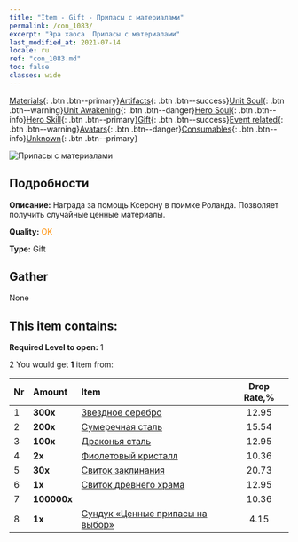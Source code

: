 ```yaml
---
title: "Item - Gift - Припасы с материалами"
permalink: /con_1083/
excerpt: "Эра хаоса  Припасы с материалами"
last_modified_at: 2021-07-14
locale: ru
ref: "con_1083.md"
toc: false
classes: wide
---
```

 [Materials](/ItemsRU/){: .btn .btn--primary}[Artifacts](/ItemsRU/Artifacts/){: .btn .btn--success}[Unit Soul](/ItemsRU/UnitSoul/){: .btn .btn--warning}[Unit Awakening](/ItemsRU/UnitAwakening/){: .btn .btn--danger}[Hero Soul](/ItemsRU/HeroSoul/){: .btn .btn--info}[Hero Skill](/ItemsRU/HeroSkill/){: .btn .btn--primary}[Gift](/ItemsRU/Gift/){: .btn .btn--success}[Event related](/ItemsRU/Events/){: .btn .btn--warning}[Avatars](/ItemsRU/Avatars/){: .btn .btn--danger}[Consumables](/ItemsRU/Consumables/){: .btn .btn--info}[Unknown](/ItemsRU/Unknown/){: .btn .btn--primary}

 ![Припасы с материалами](/images/t/i_907132.png)

## Подробности
 **Описание:** Награда за помощь Ксерону в поимке Роланда. Позволяет получить случайные ценные материалы.

 **Quality:** <span style="color: #FF8C00">OK</span>

 **Type:** Gift

## Gather

  None

## This item contains:

 **Required Level to open:** 1

 2 You would get **1** item  from:

  | Nr | Amount |     Item    | Drop Rate,% |
  |:---|:-------|:------------|:---------:|
  | 1 |  **300x** | [Звездное серебро](/ItemsRU/con_882/) | 12.95 | 
  | 2 |  **200x** | [Сумеречная сталь](/ItemsRU/con_881/) | 15.54 | 
  | 3 |  **100x** | [Драконья сталь](/ItemsRU/con_880/) | 12.95 | 
  | 4 |  **2x** | [Фиолетовый кристалл](/ItemsRU/con_720/) | 10.36 | 
  | 5 |  **30x** | [Свиток заклинания](/ItemsRU/con_694/) | 20.73 | 
  | 6 |  **1x** | [Свиток древнего храма](/ItemsRU/con_697/) | 12.95 | 
  | 7 |  **100000x** | <i class="fas fa-coins"/> | 10.36 | 
  | 8 |  **1x** | [Сундук «Ценные припасы на выбор»](/ItemsRU/con_1084/) | 4.15 | 
